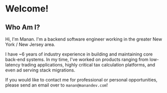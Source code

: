 # Welcome!
## Who Am I?

Hi, I'm Manan. I'm a backend software engineer working in the greater New York / New Jersey area. 

I have ~6 years of industry experience in building and maintaining core back-end systems. In my time, I've worked on products ranging from low-latency trading applications, highly critical tax calculation platforms, and even ad serving stack migrations.

If you would like to contact me for professional or personal opportunities, please send an email over to `manan@manandev.com`!
